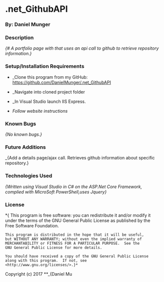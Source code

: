 # .net_GithubAPI
### By: Daniel Munger
### Description

_{# A portfolio page with that uses an api call to github to retrieve repository information.}_


### Setup/Installation Requirements

  * _Clone this program from my GitHub: https://github.com/DanielMunger/.net_GithubAPI
  * _Navigate into cloned project folder

  * _In Visual Studio launch IIS Express. 
  * _Follow website instructions_

### Known Bugs

_{No known bugs.}_

### Future Additions
_{Add a details page/ajax call. Retrieves github information about specific repository.}
### Technologies Used

_{Written using Visual Studio in C# on the ASP.Net Core Framework, complied with MicroSoft PowerShell,uses Jquery}_

### License

*{ This program is free software: you can redistribute it and/or modify
    it under the terms of the GNU General Public License as published by
    the Free Software Foundation.

    This program is distributed in the hope that it will be useful,
    but WITHOUT ANY WARRANTY; without even the implied warranty of
    MERCHANTABILITY or FITNESS FOR A PARTICULAR PURPOSE.  See the
    GNU General Public License for more details.

    You should have received a copy of the GNU General Public License
    along with this program.  If not, see <http://www.gnu.org/licenses/>.}*

Copyright (c) 2017 **_{Daniel Mu
